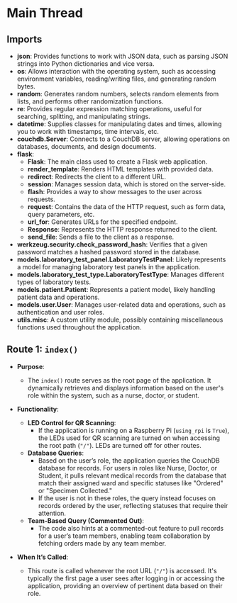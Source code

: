 # Main Thread

## Imports
- **json**: Provides functions to work with JSON data, such as parsing JSON strings into Python dictionaries and vice versa.
- **os**: Allows interaction with the operating system, such as accessing environment variables, reading/writing files, and generating random bytes.
- **random**: Generates random numbers, selects random elements from lists, and performs other randomization functions.
- **re**: Provides regular expression matching operations, useful for searching, splitting, and manipulating strings.
- **datetime**: Supplies classes for manipulating dates and times, allowing you to work with timestamps, time intervals, etc.
- **couchdb.Server**: Connects to a CouchDB server, allowing operations on databases, documents, and design documents.
- **flask**:
  - **Flask**: The main class used to create a Flask web application.
  - **render_template**: Renders HTML templates with provided data.
  - **redirect**: Redirects the client to a different URL.
  - **session**: Manages session data, which is stored on the server-side.
  - **flash**: Provides a way to show messages to the user across requests.
  - **request**: Contains the data of the HTTP request, such as form data, query parameters, etc.
  - **url_for**: Generates URLs for the specified endpoint.
  - **Response**: Represents the HTTP response returned to the client.
  - **send_file**: Sends a file to the client as a response.
- **werkzeug.security.check_password_hash**: Verifies that a given password matches a hashed password stored in the database.
- **models.laboratory_test_panel.LaboratoryTestPanel**: Likely represents a model for managing laboratory test panels in the application.
- **models.laboratory_test_type.LaboratoryTestType**: Manages different types of laboratory tests.
- **models.patient.Patient**: Represents a patient model, likely handling patient data and operations.
- **models.user.User**: Manages user-related data and operations, such as authentication and user roles.
- **utils.misc**: A custom utility module, possibly containing miscellaneous functions used throughout the application.


## Route 1: `index()`
- **Purpose**: 
    - The `index()` route serves as the root page of the application. It dynamically retrieves and displays information based on the user's role within the system, such as a nurse, doctor, or student.

- **Functionality**:
    - **LED Control for QR Scanning**: 
        - If the application is running on a Raspberry Pi (`using_rpi` is `True`), the LEDs used for QR scanning are turned on when accessing the root path (`"/"`). LEDs are turned off for other routes.
    - **Database Queries**: 
        - Based on the user’s role, the application queries the CouchDB database for records. For users in roles like Nurse, Doctor, or Student, it pulls relevant medical records from the database that match their assigned ward and specific statuses like "Ordered" or "Specimen Collected."
        - If the user is not in these roles, the query instead focuses on records ordered by the user, reflecting statuses that require their attention.
    - **Team-Based Query (Commented Out)**:
        - The code also hints at a commented-out feature to pull records for a user’s team members, enabling team collaboration by fetching orders made by any team member.

- **When It’s Called**:
    - This route is called whenever the root URL (`"/"`) is accessed. It's typically the first page a user sees after logging in or accessing the application, providing an overview of pertinent data based on their role.
